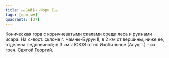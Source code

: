 ```yaml
---
title: ⒜[Ай]⒯-Йори I⒵
tags: [ороним]
quadrants: [З7]
---
```


Коническая гора с коричневатыми скалами среди леса и руинами исара. На с-вост.
склоне г. Чамны-Бурун II, в 2 км от вершины, ниже ее, отделена седловиной; в 3
км к ЮЮЗ от нп Изобильное (Алушт.) – из греч. Святой Георгий.
